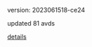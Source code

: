 version: 2023061518-ce24

updated 81 avds

[details](https://github.com/0x74f917491bfa7ebfa379/ali_avd_db/blob/master/change_log/2023/06/15/18/ce24.txt)